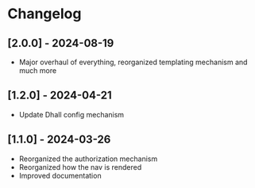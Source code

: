 # Changelog

## [2.0.0] - 2024-08-19
- Major overhaul of everything, reorganized templating mechanism and much more

## [1.2.0] - 2024-04-21
- Update Dhall config mechanism

## [1.1.0] - 2024-03-26
- Reorganized the authorization mechanism
- Reorganized how the nav is rendered
- Improved documentation